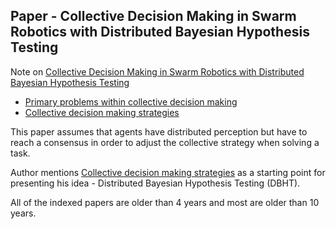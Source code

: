 ## Paper - Collective Decision Making in Swarm Robotics with Distributed Bayesian Hypothesis Testing
Note on [Collective Decision Making in Swarm Robotics with Distributed Bayesian Hypothesis Testing](../Papers/Collective%20Decision%20Making%20in%20Swarm%20Robotics%20with%20Distributed%20Bayesian%20Hypothesis%20Testing.pdf)

- [Primary problems within collective decision making](Primary%20problems%20within%20collective%20decision%20making.html)
- [Collective decision making strategies](Collective%20decision%20making%20strategies.html)

This paper assumes that agents have distributed perception but have to reach a consensus in order to adjust the collective strategy when solving a task.

Author mentions [Collective decision making strategies](Collective%20decision%20making%20strategies.html) as a starting point for presenting his idea - Distributed Bayesian Hypothesis Testing (DBHT).

All of the indexed papers are older than 4 years and most are older than 10 years.
<script>
MathJax = {
  tex: {
    inlineMath: [["$", "$"], ["\\(", "\\)"]]
  }
};
</script>
<script id="MathJax-script" async src="https://cdn.jsdelivr.net/npm/mathjax@3/es5/tex-chtml.js"></script>

